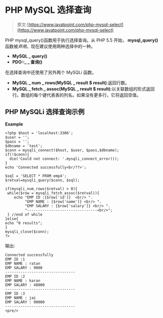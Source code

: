 # PHP MySQL 选择查询

> 原文:[https://www.javatpoint.com/php-mysql-select](https://www.javatpoint.com/php-mysql-select)

PHP mysql_query()函数用于执行选择查询。从 PHP 5.5 开始， **mysql_query()** 函数被*弃用*。现在建议使用两种选择中的一种。

*   **MySQL _ query()**
*   **PDO::_ _ 查询()**

在选择查询中还使用了另外两个 MySQLi 函数。

*   **MySQL _ num _ rows(MySQL _ result $ result)**:返回行数。
*   **MySQL _ fetch _ assoc(MySQL _ result $ result)**:以关联数组的形式返回行。数组的每个键代表表的列名。如果没有更多行，它将返回空值。

## PHP MySQLi 选择查询示例

**Example**

```
<?php $host = 'localhost:3306';
$user = '';
$pass = '';
$dbname = 'test';
$conn = mysqli_connect($host, $user, $pass,$dbname);
if(!$conn){
  die('Could not connect: '.mysqli_connect_error());
}
echo 'Connected successfully<br/??>';

$sql = 'SELECT * FROM emp4';
$retval=mysqli_query($conn, $sql);

if(mysqli_num_rows($retval) > 0){
 while($row = mysqli_fetch_assoc($retval)){
    echo "EMP ID :{$row['id']}  <br/> ".
         "EMP NAME : {$row['name']} <br/> ".
         "EMP SALARY : {$row['salary']} <br/> ".
         "--------------------------------<br/>";
 } //end of while
}else{
echo "0 results";
}
mysqli_close($conn);
?>

```

输出:

```
Connected successfully
EMP ID :1 
EMP NAME : ratan 
EMP SALARY : 9000 
--------------------------------
EMP ID :2 
EMP NAME : karan 
EMP SALARY : 40000 
--------------------------------
EMP ID :3 
EMP NAME : jai 
EMP SALARY : 90000 
--------------------------------
<pre/>
```
